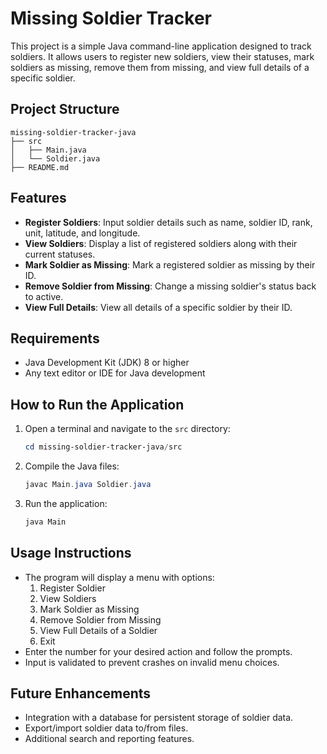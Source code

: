 # Missing Soldier Tracker

This project is a simple Java command-line application designed to track soldiers. It allows users to register new soldiers, view their statuses, mark soldiers as missing, remove them from missing, and view full details of a specific soldier.

## Project Structure

```
missing-soldier-tracker-java
├── src
│   ├── Main.java
│   └── Soldier.java
├── README.md
```

## Features

- **Register Soldiers**: Input soldier details such as name, soldier ID, rank, unit, latitude, and longitude.
- **View Soldiers**: Display a list of registered soldiers along with their current statuses.
- **Mark Soldier as Missing**: Mark a registered soldier as missing by their ID.
- **Remove Soldier from Missing**: Change a missing soldier's status back to active.
- **View Full Details**: View all details of a specific soldier by their ID.

## Requirements

- Java Development Kit (JDK) 8 or higher
- Any text editor or IDE for Java development

## How to Run the Application

1. Open a terminal and navigate to the `src` directory:
   ```powershell
   cd missing-soldier-tracker-java/src
   ```
2. Compile the Java files:
   ```powershell
   javac Main.java Soldier.java
   ```
3. Run the application:
   ```powershell
   java Main
   ```

## Usage Instructions

- The program will display a menu with options:
  1. Register Soldier
  2. View Soldiers
  3. Mark Soldier as Missing
  4. Remove Soldier from Missing
  5. View Full Details of a Soldier
  6. Exit
- Enter the number for your desired action and follow the prompts.
- Input is validated to prevent crashes on invalid menu choices.

## Future Enhancements

- Integration with a database for persistent storage of soldier data.
- Export/import soldier data to/from files.
- Additional search and reporting features.
